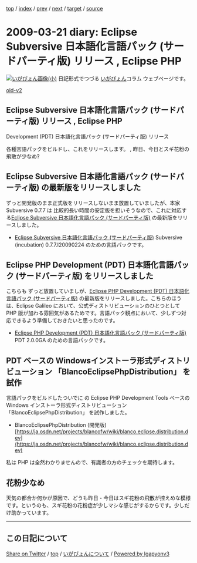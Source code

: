 [top](../index.html) 
 / [index](index.html) 
 / [prev](ig090319.html) 
 / [next](ig090325.html) 
 / [target](https://igapyon.github.io/diary/2009/ig090321.html) 
 / [source](https://github.com/igapyon/diary/blob/master/2009/ig090321.src.md) 

2009-03-21 diary: Eclipse Subversive 日本語化言語パック (サードパーティ版) リリース , Eclipse PHP
=====================================================================================================
[![いがぴょん画像(小)](https://igapyon.github.io/diary/images/iga200306s.jpg "いがぴょん")](https://igapyon.github.io/diary/memo/memoigapyon.html) 日記形式でつづる [いがぴょん](https://igapyon.github.io/diary/memo/memoigapyon.html)コラム ウェブページです。

[old-v2](ig090321-orig.html)

## Eclipse Subversive 日本語化言語パック (サードパーティ版) リリース , Eclipse PHP
Development (PDT) 日本語化言語パック (サードパーティ版) リリース

各種言語パックをビルドし、これをリリースします。 , 昨日、今日とスギ花粉の飛散が少なめ?


## Eclipse Subversive 日本語化言語パック (サードパーティ版) の最新版をリリースしました

ずっと開発版のまま正式版をリリースしないまま放置していましたが、本家 Subversive 0.7.7 は 比較的長い時間の安定版を担いそうなので、これに対応する[Eclipse Subversive 日本語化言語パック (サードパーティ版)](http://www.igapyon.jp/blanco/nlpack/eclipse/subversive.html) の最新版をリリースしました。

* [Eclipse Subversive 日本語化言語パック (サードパーティ版)](http://www.igapyon.jp/blanco/nlpack/eclipse/subversive.html)
  Subversive (incubation) 0.7.7.I20090224 のための言語パックです。

## Eclipse PHP Development (PDT) 日本語化言語パック (サードパーティ版) をリリースしました

こちらも ずっと放置していましが、[Eclipse PHP Development (PDT) 日本語化言語パック (サードパーティ版)](http://www.igapyon.jp/blanco/nlpack/eclipse/pdt.html) の最新版をリリースしました。こちらのほうは、Eclipse Galileo において、公式ディストリビューションのひとつとして PHP 版が加わる雰囲気があるためです。言語パック観点において、少しずつ対応できるよう準備しておきたいと思ったのです。

* [Eclipse PHP Development (PDT) 日本語化言語パック (サードパーティ版)](http://www.igapyon.jp/blanco/nlpack/eclipse/pdt.html)
  PDT 2.0.0GA のための言語パックです。

## PDT ベースの Windowsインストーラ形式ディストリビューション 「BlancoEclipsePhpDistribution」 を試作

言語パックをビルドしたついでに  の Eclipse PHP Development
Tools ベースの Windows インストーラ形式ディストリビューション 「BlancoEclipsePhpDistribution」 を試作しました。

* BlancoEclipsePhpDistribution (開発版)
  [https://ja.osdn.net/projects/blancofw/wiki/blanco.eclipse.distribution.dev](https://ja.osdn.net/projects/blancofw/wiki/blanco.eclipse.distribution.dev)

私は PHP は全然わかりませんので、有識者の方のチェックを期待します。

## 花粉少なめ

天気の都合か何かが原因で、どうも昨日・今日はスギ花粉の飛散が控えめな模様です。というのも、スギ花粉の花粉症が少しマシな感じがするからです。少しだけ助かっています。


----------------------------------------------------------------------------------------------------

## この日記について

[Share on Twitter](https://twitter.com/intent/tweet?hashtags=igapyon%2Cdiary%2C%E3%81%84%E3%81%8C%E3%81%B4%E3%82%87%E3%82%93&text=Eclipse+Subversive+%E6%97%A5%E6%9C%AC%E8%AA%9E%E5%8C%96%E8%A8%80%E8%AA%9E%E3%83%91%E3%83%83%E3%82%AF+%28%E3%82%B5%E3%83%BC%E3%83%89%E3%83%91%E3%83%BC%E3%83%86%E3%82%A3%E7%89%88%29+%E3%83%AA%E3%83%AA%E3%83%BC%E3%82%B9+%2C+Eclipse+PHP&url=https%3A%2F%2Figapyon.github.io%2Fdiary%2F2009%2Fig090321.html) / [top](../index.html) / [いがぴょんについて](https://igapyon.github.io/diary/memo/memoigapyon.html) / [Powered by Igapyonv3](https://github.com/igapyon/igapyonv3)
